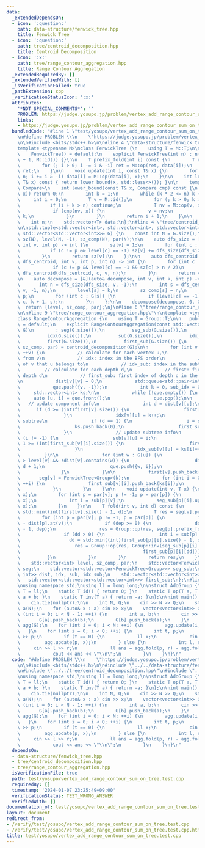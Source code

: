 ```yaml
---
data:
  _extendedDependsOn:
  - icon: ':question:'
    path: data-structure/fenwick_tree.hpp
    title: Fenwick Tree
  - icon: ':question:'
    path: tree/centroid_decomposition.hpp
    title: Centroid Decomposition
  - icon: ':x:'
    path: tree/range_contour_aggregation.hpp
    title: Range Contour Aggregation
  _extendedRequiredBy: []
  _extendedVerifiedWith: []
  _isVerificationFailed: true
  _pathExtension: cpp
  _verificationStatusIcon: ':x:'
  attributes:
    '*NOT_SPECIAL_COMMENTS*': ''
    PROBLEM: https://judge.yosupo.jp/problem/vertex_add_range_contour_sum_on_tree
    links:
    - https://judge.yosupo.jp/problem/vertex_add_range_contour_sum_on_tree
  bundledCode: "#line 1 \"test/yosupo/vertex_add_range_contour_sum_on_tree.test.cpp\"\
    \n#define PROBLEM \\\n    \"https://judge.yosupo.jp/problem/vertex_add_range_contour_sum_on_tree\"\
    \n\n#include <bits/stdc++.h>\n\n#line 4 \"data-structure/fenwick_tree.hpp\"\n\n\
    template <typename M>\nclass FenwickTree {\n    using T = M::T;\n\n   public:\n\
    \    FenwickTree() = default;\n    explicit FenwickTree(int n) : n(n), data(n\
    \ + 1, M::id()) {}\n\n    T prefix_fold(int i) const {\n        T ret = M::id();\n\
    \        for (; i > 0; i -= i & -i) ret = M::op(ret, data[i]);\n        return\
    \ ret;\n    }\n\n    void update(int i, const T& x) {\n        for (++i; i <=\
    \ n; i += i & -i) data[i] = M::op(data[i], x);\n    }\n\n    int lower_bound(const\
    \ T& x) const { return lower_bound(x, std::less<>()); }\n\n    template <typename\
    \ Compare>\n    int lower_bound(const T& x, Compare cmp) const {\n        if (!cmp(M::id(),\
    \ x)) return 0;\n        int k = 1;\n        while (k * 2 <= n) k <<= 1;\n   \
    \     int i = 0;\n        T v = M::id();\n        for (; k > 0; k >>= 1) {\n \
    \           if (i + k > n) continue;\n            T nv = M::op(v, data[i + k]);\n\
    \            if (cmp(nv, x)) {\n                v = nv;\n                i +=\
    \ k;\n            }\n        }\n        return i + 1;\n    }\n\n   private:\n\
    \    int n;\n    std::vector<T> data;\n};\n#line 4 \"tree/centroid_decomposition.hpp\"\
    \n\nstd::tuple<std::vector<int>, std::vector<int>, std::vector<int>>\ncentroid_decomposition(const\
    \ std::vector<std::vector<int>>& G) {\n    const int N = G.size();\n    std::vector<int>\
    \ sz(N), level(N, -1), sz_comp(N), par(N);\n\n    auto dfs_size = [&](auto& dfs_size,\
    \ int v, int p) -> int {\n        sz[v] = 1;\n        for (int c : G[v]) {\n \
    \           if (c != p && level[c] == -1) sz[v] += dfs_size(dfs_size, c, v);\n\
    \        }\n        return sz[v];\n    };\n\n    auto dfs_centroid = [&](auto&\
    \ dfs_centroid, int v, int p, int n) -> int {\n        for (int c : G[v]) {\n\
    \            if (c != p && level[c] == -1 && sz[c] > n / 2)\n                return\
    \ dfs_centroid(dfs_centroid, c, v, n);\n        }\n        return v;\n    };\n\
    \n    auto decompose = [&](auto& decompose, int v, int k, int p) -> void {\n \
    \       int n = dfs_size(dfs_size, v, -1);\n        int s = dfs_centroid(dfs_centroid,\
    \ v, -1, n);\n        level[s] = k;\n        sz_comp[s] = n;\n        par[s] =\
    \ p;\n        for (int c : G[s]) {\n            if (level[c] == -1) decompose(decompose,\
    \ c, k + 1, s);\n        }\n    };\n\n    decompose(decompose, 0, 0, -1);\n  \
    \  return {level, sz_comp, par};\n}\n#line 6 \"tree/range_contour_aggregation.hpp\"\
    \n\n#line 9 \"tree/range_contour_aggregation.hpp\"\n\ntemplate <typename Group>\n\
    class RangeContourAggregation {\n    using T = Group::T;\n\n   public:\n    RangeContourAggregation()\
    \ = default;\n    explicit RangeContourAggregation(const std::vector<std::vector<int>>&\
    \ G)\n        : seg(G.size()),\n          seg_sub(G.size()),\n          dist(G.size()),\n\
    \          idx(G.size()),\n          sub(G.size()),\n          idx_sub(G.size()),\n\
    \          first(G.size()),\n          first_sub(G.size()) {\n        std::tie(level,\
    \ sz_comp, par) = centroid_decomposition(G);\n\n        for (int v = 0; v < (int)G.size();\
    \ ++v) {\n            // calculate for each vertex u,\n            // dist: dist\
    \ from v\n            // idx: index in the BFS order\n            // sub: subtree\
    \ of v that u belongs to\n            // idx_sub: index in the subtree\n\n   \
    \         // calculate for each depth d,\n            // first: first index of\
    \ depth d\n            // first_sub: first index of depth d in the subtree i\n\
    \n            dist[v][v] = 0;\n            std::queue<std::pair<int, int>> que;\n\
    \            que.push({v, -1});\n            int k = 0, sub_idx = 0;\n       \
    \     std::vector<int> ks;\n\n            while (!que.empty()) {\n           \
    \     auto [u, i] = que.front();\n                que.pop();\n\n             \
    \   // update component info\n                int d = dist[v][u];\n          \
    \      if (d >= (int)first[v].size()) {\n                    first[v].push_back(k);\n\
    \                }\n                idx[v][u] = k++;\n                // enter\
    \ subtree\n                if (d == 1) {\n                    i = sub_idx++;\n\
    \                    ks.push_back(0);\n                    first_sub[v].emplace_back();\n\
    \                }\n                // update subtree info\n                if\
    \ (i != -1) {\n                    sub[v][u] = i;\n                    if (d -\
    \ 1 >= (int)first_sub[v][i].size()) {\n                        first_sub[v][i].push_back(ks[i]);\n\
    \                    }\n                    idx_sub[v][u] = ks[i]++;\n       \
    \         }\n\n                for (int w : G[u]) {\n                    if (level[w]\
    \ > level[v] && !dist[v].contains(w)) {\n                        dist[v][w] =\
    \ d + 1;\n                        que.push({w, i});\n                    }\n \
    \               }\n            }\n\n            first[v].push_back(k);\n     \
    \       seg[v] = FenwickTree<Group>(k);\n            for (int i = 0; i < sub_idx;\
    \ ++i) {\n                first_sub[v][i].push_back(ks[i]);\n                seg_sub[v].emplace_back(ks[i]);\n\
    \            }\n        }\n    }\n\n    void update(int v, T x) {\n        seg[v].update(0,\
    \ x);\n        for (int p = par[v]; p != -1; p = par[p]) {\n            seg[p].update(idx[p][v],\
    \ x);\n            int i = sub[p][v];\n            seg_sub[p][i].update(idx_sub[p][v],\
    \ x);\n        }\n    }\n\n    T fold(int v, int d) const {\n        int dd =\
    \ std::min((int)first[v].size() - 1, d);\n        T res = seg[v].prefix_fold(first[v][dd]);\n\
    \        for (int p = par[v]; p != -1; p = par[p]) {\n            int dep = d\
    \ - dist[p].at(v);\n            if (dep >= 0) {\n                dd = std::min((int)first[p].size()\
    \ - 1, dep);\n                res = Group::op(res, seg[p].prefix_fold(first[p][dd]));\n\
    \                if (dd > 0) {\n                    int i = sub[p].at(v);\n  \
    \                  dd = std::min((int)first_sub[p][i].size() - 1, dep - 1);\n\
    \                    res = Group::op(res, Group::inv(seg_sub[p][i].prefix_fold(\n\
    \                                             first_sub[p][i][dd])));\n      \
    \          }\n            }\n        }\n        return res;\n    }\n\n   private:\n\
    \    std::vector<int> level, sz_comp, par;\n    std::vector<FenwickTree<Group>>\
    \ seg;\n    std::vector<std::vector<FenwickTree<Group>>> seg_sub;\n    std::vector<std::unordered_map<int,\
    \ int>> dist, idx, sub, idx_sub;\n    std::vector<std::vector<int>> first;\n \
    \   std::vector<std::vector<std::vector<int>>> first_sub;\n};\n#line 9 \"test/yosupo/vertex_add_range_contour_sum_on_tree.test.cpp\"\
    \nusing namespace std;\nusing ll = long long;\n\nstruct AddGroup {\n    using\
    \ T = ll;\n    static T id() { return 0; }\n    static T op(T a, T b) { return\
    \ a + b; }\n    static T inv(T a) { return -a; }\n};\n\nint main() {\n    ios_base::sync_with_stdio(false);\n\
    \    cin.tie(nullptr);\n\n    int N, Q;\n    cin >> N >> Q;\n    std::vector<ll>\
    \ a(N);\n    for (auto& x : a) cin >> x;\n    vector<vector<int>> G(N);\n    for\
    \ (int i = 0; i < N - 1; ++i) {\n        int a, b;\n        cin >> a >> b;\n \
    \       G[a].push_back(b);\n        G[b].push_back(a);\n    }\n    RangeContourAggregation<AddGroup>\
    \ agg(G);\n    for (int i = 0; i < N; ++i) {\n        agg.update(i, a[i]);\n \
    \   }\n    for (int i = 0; i < Q; ++i) {\n        int t, p;\n        cin >> t\
    \ >> p;\n        if (t == 0) {\n            ll x;\n            cin >> x;\n   \
    \         agg.update(p, x);\n        } else {\n            int l, r;\n       \
    \     cin >> l >> r;\n            ll ans = agg.fold(p, r) - agg.fold(p, l);\n\
    \            cout << ans << \"\\n\";\n        }\n    }\n}\n"
  code: "#define PROBLEM \\\n    \"https://judge.yosupo.jp/problem/vertex_add_range_contour_sum_on_tree\"\
    \n\n#include <bits/stdc++.h>\n\n#include \"../../data-structure/fenwick_tree.hpp\"\
    \n#include \"../../tree/centroid_decomposition.hpp\"\n#include \"../../tree/range_contour_aggregation.hpp\"\
    \nusing namespace std;\nusing ll = long long;\n\nstruct AddGroup {\n    using\
    \ T = ll;\n    static T id() { return 0; }\n    static T op(T a, T b) { return\
    \ a + b; }\n    static T inv(T a) { return -a; }\n};\n\nint main() {\n    ios_base::sync_with_stdio(false);\n\
    \    cin.tie(nullptr);\n\n    int N, Q;\n    cin >> N >> Q;\n    std::vector<ll>\
    \ a(N);\n    for (auto& x : a) cin >> x;\n    vector<vector<int>> G(N);\n    for\
    \ (int i = 0; i < N - 1; ++i) {\n        int a, b;\n        cin >> a >> b;\n \
    \       G[a].push_back(b);\n        G[b].push_back(a);\n    }\n    RangeContourAggregation<AddGroup>\
    \ agg(G);\n    for (int i = 0; i < N; ++i) {\n        agg.update(i, a[i]);\n \
    \   }\n    for (int i = 0; i < Q; ++i) {\n        int t, p;\n        cin >> t\
    \ >> p;\n        if (t == 0) {\n            ll x;\n            cin >> x;\n   \
    \         agg.update(p, x);\n        } else {\n            int l, r;\n       \
    \     cin >> l >> r;\n            ll ans = agg.fold(p, r) - agg.fold(p, l);\n\
    \            cout << ans << \"\\n\";\n        }\n    }\n}\n"
  dependsOn:
  - data-structure/fenwick_tree.hpp
  - tree/centroid_decomposition.hpp
  - tree/range_contour_aggregation.hpp
  isVerificationFile: true
  path: test/yosupo/vertex_add_range_contour_sum_on_tree.test.cpp
  requiredBy: []
  timestamp: '2024-01-07 23:25:49+09:00'
  verificationStatus: TEST_WRONG_ANSWER
  verifiedWith: []
documentation_of: test/yosupo/vertex_add_range_contour_sum_on_tree.test.cpp
layout: document
redirect_from:
- /verify/test/yosupo/vertex_add_range_contour_sum_on_tree.test.cpp
- /verify/test/yosupo/vertex_add_range_contour_sum_on_tree.test.cpp.html
title: test/yosupo/vertex_add_range_contour_sum_on_tree.test.cpp
---
```

